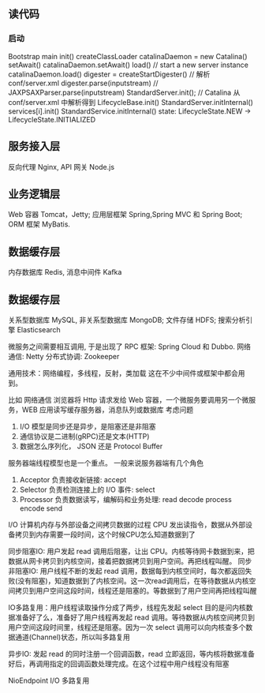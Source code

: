 
## 读代码
### 启动
Bootstrap 
main
    init()
        createClassLoader
        catalinaDaemon = new Catalina()
    setAwait()
        catalinaDaemon.setAwait()
    load() // start a new server instance
        catalinaDaemon.load()
            digester = createStartDigester() // 解析 conf/server.xml
            digester.parse(inputstream) // JAXPSAXParser.parse(inputstream)
            StandardServer.init(); // Catalina 从 conf/server.xml 中解析得到
                    LifecycleBase.init()
                        StandardServer.initInternal()
                            services[i].init()
                                StandardService.initInternal()
                        state: LifecycleState.NEW -> LifecycleState.INITIALIZED


## 服务接入层
反向代理 Nginx, API 网关 Node.js
## 业务逻辑层
Web 容器 Tomcat，Jetty; 应用层框架 Spring,Spring MVC 和 Spring Boot; ORM 框架 MyBatis.
## 数据缓存层
内存数据库 Redis, 消息中间件 Kafka
## 数据缓存层
关系型数据库 MySQL, 非关系型数据库 MongoDB; 文件存储 HDFS; 搜索分析引擎 Elasticsearch

微服务之间需要相互调用, 于是出现了 RPC 框架: Spring Cloud 和 Dubbo.
网络通信: Netty
分布式协调: Zookeeper 

通用技术：网络编程，多线程，反射，类加载 这在不少中间件或框架中都会用到。

比如 
网络通信
浏览器将 Http 请求发给 Web 容器，一个微服务要调用另一个微服务，WEB 应用读写缓存服务器，消息队列或数据库
考虑问题
1. I/O 模型是同步还是异步，是阻塞还是非阻塞
2. 通信协议是二进制(gRPC)还是文本(HTTP)
3. 数据怎么序列化， JSON 还是 Protocol Buffer

服务器端线程模型也是一个重点。
一般来说服务器端有几个角色
1. Acceptor 负责接收新链接: accept
2. Selector 负责检测连接上的 I/O 事件: select
3. Processor 负责数据读写，编解码和业务处理: read decode process encode send


I/O
计算机内存与外部设备之间拷贝数据的过程
CPU 发出读指令，数据从外部设备拷贝到内存需要一段时间，这个时候CPU怎么知道数据到了

同步阻塞IO: 用户发起 read 调用后阻塞，让出 CPU。内核等待网卡数据到来，把数据从网卡拷贝到内核空间，接着把数据拷贝到用户空间。再把线程叫醒。
同步非阻塞IO: 用户线程不断的发起 read 调用，数据每到内核空间时，每次都返回失败(没有阻塞)，知道数据到了内核空间。这一次read调用后，在等待数据从内核空间拷贝到用户空间这段时间，线程还是阻塞的。等数据到了用户空间再把线程叫醒

IO多路复用：用户线程读取操作分成了两步，线程先发起 select 目的是问内核数据准备好了么，准备好了用户线程再发起 read 调用。等待数据从内核空间拷贝到用户空间这段时间里，线程还是阻塞。因为一次 select 调用可以向内核查多个数据通道(Channel)状态，所以叫多路复用

异步IO: 发起 read 的同时注册一个回调函数，read 立即返回，等内核将数据准备好后，再调用指定的回调函数处理完成。在这个过程中用户线程没有阻塞


NioEndpoint I/O 多路复用











